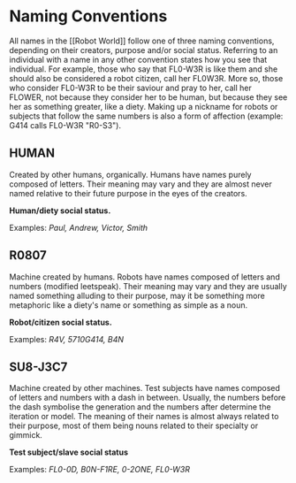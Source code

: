 # Naming Conventions

All names in the [[Robot World]] follow one of three naming conventions, depending on their creators, purpose and/or social status. Referring to an individual with a name in any other convention states how you see that individual. For example, those who say that FL0-W3R is like them and she should also be considered a robot citizen, call her FL0W3R. More so, those who consider FL0-W3R to be their saviour and pray to her, call her FLOWER, not because they consider her to be human, but because they see her as something greater, like a diety. Making up a nickname for robots or subjects that follow the same numbers is also a form of affection (example: G414 calls FL0-W3R "R0-S3").

## HUMAN
Created by other humans, organically.
Humans have names purely composed of letters. Their meaning may vary and they are almost never named relative to their future purpose in the eyes of the creators.

**Human/diety social status.**

Examples: *Paul, Andrew, Victor, Smith*

## R0807
Machine created by humans.
Robots have names composed of letters and numbers (modified leetspeak). Their meaning may vary and they are usually named something alluding to their purpose, may it be something more metaphoric like a diety's name or something as simple as a noun.

**Robot/citizen social status.**

Examples: *R4V, 5710G414, B4N*

## SU8-J3C7
Machine created by other machines.
Test subjects have names composed of letters and numbers with a dash in between. Usually, the numbers before the dash symbolise the generation and the numbers after determine the iteration or model. The meaning of their names is almost always related to their purpose, most of them being nouns related to their specialty or gimmick.

**Test subject/slave social status**

Examples: *FL0-0D, B0N-F1RE, 0-2ONE, FL0-W3R*








